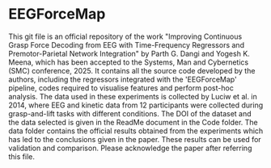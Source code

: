 # EEGForceMap
This git file is an official repository of the work "Improving Continuous Grasp Force Decoding from EEG with Time-Frequency Regressors and Premotor-Parietal Network Integration" by Parth G. Dangi and Yogesh K. Meena, which has been accepted to the Systems, Man and Cybernetics (SMC) conference, 2025. 
It contains all the source code developed by the authors, including the regressors integrated with the 'EEGForceMap' pipeline, codes required to visualise features and perform post-hoc analysis. The data used in these experiments is collected by Luciw et al. in 2014, where EEG and kinetic data from 12 participants were collected during grasp-and-lift tasks with different conditions. The DOI of the dataset and the data selected is given in the ReadMe document in the Code folder. The data folder contains the official results obtained from the experiments which has led to the conclusions given in the paper. These results can be used for validation and comparison. Please acknowledge the paper after referring this file.
